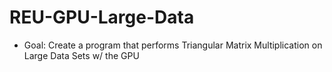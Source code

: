 # REU-GPU-Large-Data

* Goal: Create a program that performs Triangular Matrix Multiplication on Large Data Sets w/ the GPU
